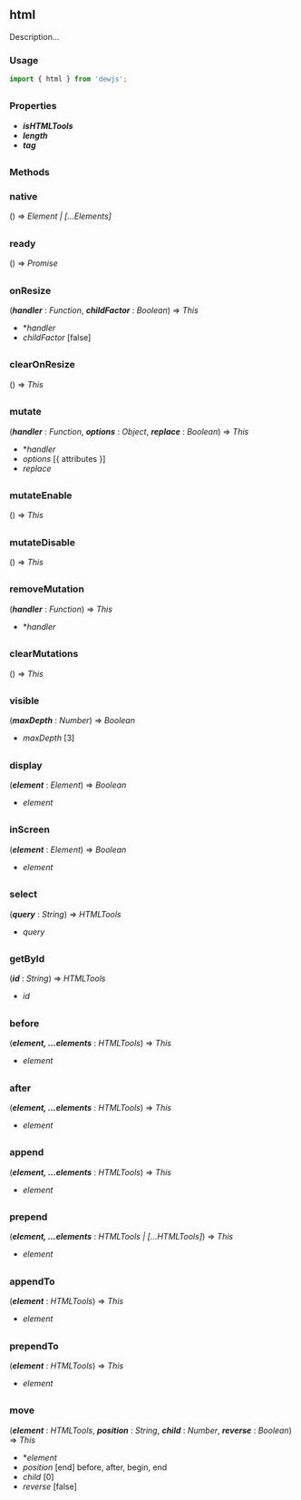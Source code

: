 ## html

Description...

### Usage

```js
import { html } from 'dewjs';
```
##
### Properties
- ***isHTMLTools***
- ***length***
- ***tag***

##
### Methods
### native
() => *Element | [...Elements]*

##
### ready
() => *Promise*

##
### onResize
(***handler*** : *Function*, ***childFactor*** : *Boolean*) => *This*

- **handler*
- *childFactor* [false]

##
### clearOnResize
() => *This*

##
### mutate
(***handler*** : *Function*, ***options*** : *Object*, ***replace*** : *Boolean*) => *This*

- **handler*
- *options* [{ attributes }]
- *replace*

##
### mutateEnable
() => *This*

##
### mutateDisable
() => *This*

##
### removeMutation
(***handler*** : *Function*) => *This*

- **handler*

##
### clearMutations
() => *This*

##
### visible
(***maxDepth*** : *Number*) => *Boolean*

- *maxDepth* [3]

##
### display
(***element*** : *Element*) => *Boolean*

- *element*

##
### inScreen
(***element*** : *Element*) => *Boolean*

- *element*

##
### select
(***query*** : *String*) => *HTMLTools*

- *query*

##
### getById
(***id*** : *String*) => *HTMLTools*

- *id*

##
### before
(***element, ...elements*** : *HTMLTools*) => *This*

- *element*

##
### after
(***element, ...elements*** : *HTMLTools*) => *This*

- *element*

##
### append
(***element, ...elements*** : *HTMLTools*) => *This*

- *element*

##
### prepend
(***element, ...elements*** : *HTMLTools | [...HTMLTools]*) => *This*

- *element*

##
### appendTo
(***element*** : *HTMLTools*) => *This*

- *element*

##
### prependTo
(***element*** : *HTMLTools*) => *This*

- *element*

##
### move
(***element*** : *HTMLTools*, ***position*** : *String*, ***child*** : *Number*, ***reverse*** : *Boolean*) => *This*

- **element*
- *position* [end] before, after, begin, end
- *child* [0]
- *reverse* [false]